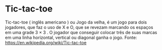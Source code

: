 # Tic-tac-toe
Tic-tac-toe ( inglês americano ) ou Jogo da velha, é um jogo para dois jogadores, que faz o uso de X e O, que se revezam marcando os espaços em uma grade 3 × 3 . O jogador que conseguir colocar três de suas marcas em uma linha horizontal, vertical ou diagonal ganha o jogo.
Fonte: https://en.wikipedia.org/wiki/Tic-tac-toe
